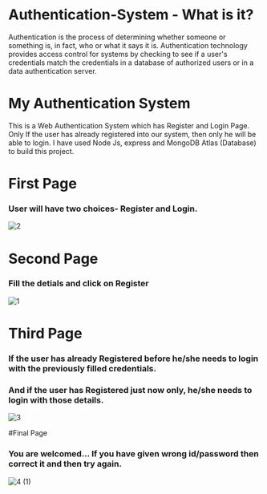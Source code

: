 # Authentication-System - What is it?

Authentication is the process of determining whether someone or something is, in fact, who or what it says it is. Authentication technology provides access control for systems by checking to see if a user's credentials match the credentials in a database of authorized users or in a data authentication server.

# My Authentication System

This is a Web Authentication System which has Register and Login Page. Only If the user has already registered into our system, then only he will be able to login. I have used Node Js, express and MongoDB Atlas (Database) to build this project.

# First Page 
### User will have two choices- Register and Login. 

![2](https://user-images.githubusercontent.com/64368749/184913030-c212a0d7-77da-4180-9099-1cbe6bbf153d.png)

# Second Page 
### Fill the detials and click on Register
![1](https://user-images.githubusercontent.com/64368749/184913118-82880e9a-039b-43fb-93c9-0e894e7ec50e.png)



# Third Page
### If the user has already Registered before he/she needs to login with the previously filled credentials.
### And if the user has Registered just now only, he/she needs to login with those details.
![3](https://user-images.githubusercontent.com/64368749/184913795-bd0a332f-d4e8-430c-91fa-8f830a8c348b.png)

#Final Page
### You are welcomed... If you have given wrong id/password then correct it and then try again.
![4 (1)](https://user-images.githubusercontent.com/64368749/184915499-5fedce18-70f0-44f2-8fb4-36b5fe2b1ff6.png)
